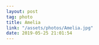 ```yaml
---
layout: post
tag: photo
title: Amelia
link: "/assets/photos/Amelia.jpg"
date: 2019-05-25 21:01:54
---
```

